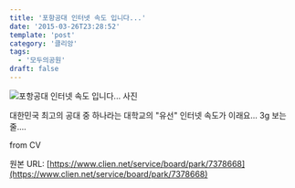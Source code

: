 ```yaml
---
title: '포항공대 인터넷 속도 입니다...'
date: '2015-03-26T23:28:52'
template: 'post'
category: '클리앙'
tags: 
  - '모두의공원'
draft: false
---
```


![포항공대 인터넷 속도 입니다... 사진](https://cdn.clien.net/web/api/file/F01/4147181/41ea418ba8994a78b40.JPG?w=780&h=30000)

대한민국 최고의 공대 중 하나라는 대학교의 "유선" 인터넷 속도가 이래요... 3g 보는 줄....  
  
from CV

원본 URL: [https://www.clien.net/service/board/park/7378668](https://www.clien.net/service/board/park/7378668)